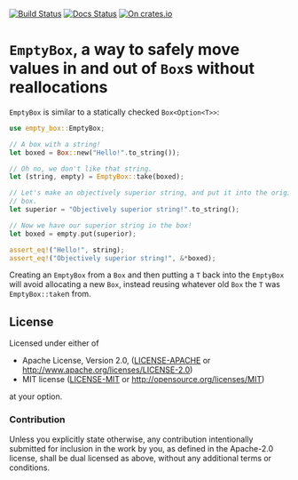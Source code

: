 [![Build Status](https://travis-ci.org/sdleffler/empty-box-rs.svg?branch=master)](https://travis-ci.org/sdleffler/empty-box-rs)
[![Docs Status](https://docs.rs/empty-box/badge.svg)](https://docs.rs/empty-box)
[![On crates.io](https://img.shields.io/crates/v/empty-box.svg)](https://crates.io/crates/empty-box)

# `EmptyBox`, a way to safely move values in and out of `Box`s without reallocations

`EmptyBox` is similar to a statically checked `Box<Option<T>>`:

```rust
use empty_box::EmptyBox;

// A box with a string!
let boxed = Box::new("Hello!".to_string());

// Oh no, we don't like that string.
let (string, empty) = EmptyBox::take(boxed);

// Let's make an objectively superior string, and put it into the original
// box.
let superior = "Objectively superior string!".to_string();

// Now we have our superior string in the box!
let boxed = empty.put(superior); 

assert_eq!("Hello!", string);
assert_eq!("Objectively superior string!", &*boxed);
```

Creating an `EmptyBox` from a `Box` and then putting a `T` back into the
`EmptyBox` will avoid allocating a new `Box`, instead reusing whatever old
`Box` the `T` was `EmptyBox::take`n from.

## License

Licensed under either of

 * Apache License, Version 2.0, ([LICENSE-APACHE](LICENSE-APACHE) or http://www.apache.org/licenses/LICENSE-2.0)
 * MIT license ([LICENSE-MIT](LICENSE-MIT) or http://opensource.org/licenses/MIT)

at your option.

### Contribution

Unless you explicitly state otherwise, any contribution intentionally
submitted for inclusion in the work by you, as defined in the Apache-2.0
license, shall be dual licensed as above, without any additional terms or
conditions.
